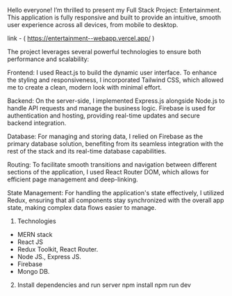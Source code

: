 Hello everyone! I’m thrilled to present my Full Stack Project: Entertainment. This application is fully responsive and built to provide an intuitive, smooth user experience across all devices, from mobile to desktop.


link - ( https://entertainment--webapp.vercel.app/ ) 

The project leverages several powerful technologies to ensure both performance and scalability:

Frontend: I used React.js to build the dynamic user interface. To enhance the styling and responsiveness, I incorporated Tailwind CSS, which allowed me to create a clean, modern look with minimal effort.

Backend: On the server-side, I implemented Express.js alongside Node.js to handle API requests and manage the business logic. Firebase is used for authentication and hosting, providing real-time updates and secure backend integration.

Database: For managing and storing data, I relied on Firebase as the primary database solution, benefiting from its seamless integration with the rest of the stack and its real-time database capabilities.

Routing: To facilitate smooth transitions and navigation between different sections of the application, I used React Router DOM, which allows for efficient page management and deep-linking.

State Management: For handling the application's state effectively, I utilized Redux, ensuring that all components stay synchronized with the overall app state, making complex data flows easier to manage.

1. Technologies
* MERN stack
* React JS
* Redux Toolkit, React Router.
* Node JS., Express JS.
* Firebase
* Mongo DB.
	

2. Install dependencies and run server
 npm install
 npm run dev



